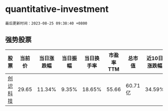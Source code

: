 # quantitative-investment

`最后更新时间：2023-08-25 09:38:40 +0800`

## 强势股票

|股票|当前价|当日涨跌幅|当日振幅|当日换手率|市盈率TTM|总市值|近10日涨跌幅|
|----|----|----|----|----|----|----|----|
|[创识科技](https://xueqiu.com/S/SZ300941)|29.65|11.34%|9.35%|18.65%|55.66|60.71亿|34.59%|

